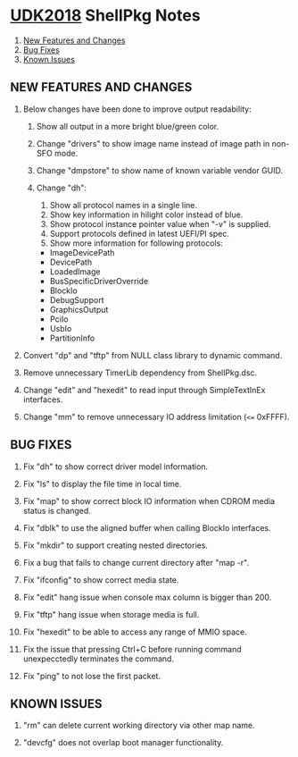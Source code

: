 # [UDK2018]( https://github.com/tianocore/tianocore.github.io/wiki/UDK2018) ShellPkg  Notes

1. [New Features and Changes](#new-features-and-changes)
2. [Bug Fixes](#bug-fixes)
3. [Known Issues](#known-issues)




##                                               NEW FEATURES AND CHANGES

1.  Below changes have been done to improve output readability:
      1) Show all output in a more bright blue/green color.
      2) Change "drivers" to show image name instead of image path in non-SFO mode.
      3) Change "dmpstore" to show name of known variable vendor GUID.
      4) Change "dh":<br>
           1) Show all protocol names in a single line.
           2) Show key information in hilight color instead of blue.
           3) Show protocol instance pointer value when "-v" is supplied.
           4) Support protocols defined in latest UEFI/PI spec.
           5) Show more information for following protocols:
           
            - ImageDevicePath
            - DevicePath
            - LoadedImage
            - BusSpecificDriverOverride
            - BlockIo
            - DebugSupport
            - GraphicsOutput
            - PciIo
            - UsbIo
            - PartitionInfo

2.  Convert "dp" and "tftp" from NULL class library to dynamic command.

3.  Remove unnecessary TimerLib dependency from ShellPkg.dsc.

4.  Change "edit" and "hexedit" to read input through SimpleTextInEx interfaces.

5.  Change "mm" to remove unnecessary IO address limitation (`<=` 0xFFFF).


##                                                       BUG FIXES

1.  Fix "dh" to show correct driver model information.

2.  Fix "ls" to display the file time in local time.

3.  Fix "map" to show correct block IO information when CDROM media status is changed.

5.  Fix "dblk" to use the aligned buffer when calling BlockIo interfaces.

6.  Fix "mkdir" to support creating nested directories.

7.  Fix a bug that fails to change current directory after "map -r".

8.  Fix "ifconfig" to show correct media state.

9.  Fix "edit" hang issue when console max column is bigger than 200.

10. Fix "tftp" hang issue when storage media is full.

11. Fix "hexedit" to be able to access any range of MMIO space.

12. Fix the issue that pressing Ctrl+C before running command unexpecctedly terminates the command.

13. Fix "ping" to not lose the first packet.

##                                                    KNOWN ISSUES

1.  "rm" can delete current working directory via other map name.

2.  "devcfg" does not overlap boot manager functionality.

